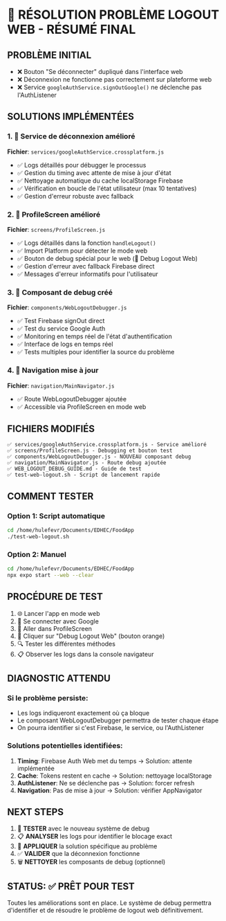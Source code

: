 # 🎯 RÉSOLUTION PROBLÈME LOGOUT WEB - RÉSUMÉ FINAL

## PROBLÈME INITIAL
- ❌ Bouton "Se déconnecter" dupliqué dans l'interface web  
- ❌ Déconnexion ne fonctionne pas correctement sur plateforme web
- ❌ Service `googleAuthService.signOutGoogle()` ne déclenche pas l'AuthListener

## SOLUTIONS IMPLÉMENTÉES

### 1. 🔧 Service de déconnexion amélioré
**Fichier**: `services/googleAuthService.crossplatform.js`
- ✅ Logs détaillés pour débugger le processus
- ✅ Gestion du timing avec attente de mise à jour d'état
- ✅ Nettoyage automatique du cache localStorage Firebase
- ✅ Vérification en boucle de l'état utilisateur (max 10 tentatives)
- ✅ Gestion d'erreur robuste avec fallback

### 2. 🔧 ProfileScreen amélioré
**Fichier**: `screens/ProfileScreen.js`
- ✅ Logs détaillés dans la fonction `handleLogout()`
- ✅ Import Platform pour détecter le mode web
- ✅ Bouton de debug spécial pour le web (🧪 Debug Logout Web)
- ✅ Gestion d'erreur avec fallback Firebase direct
- ✅ Messages d'erreur informatifs pour l'utilisateur

### 3. 🔧 Composant de debug créé
**Fichier**: `components/WebLogoutDebugger.js`
- ✅ Test Firebase signOut direct
- ✅ Test du service Google Auth
- ✅ Monitoring en temps réel de l'état d'authentification
- ✅ Interface de logs en temps réel
- ✅ Tests multiples pour identifier la source du problème

### 4. 🔧 Navigation mise à jour
**Fichier**: `navigation/MainNavigator.js`
- ✅ Route WebLogoutDebugger ajoutée
- ✅ Accessible via ProfileScreen en mode web

## FICHIERS MODIFIÉS
```
✅ services/googleAuthService.crossplatform.js - Service amélioré
✅ screens/ProfileScreen.js - Debugging et bouton test
✅ components/WebLogoutDebugger.js - NOUVEAU composant debug
✅ navigation/MainNavigator.js - Route debug ajoutée
✅ WEB_LOGOUT_DEBUG_GUIDE.md - Guide de test
✅ test-web-logout.sh - Script de lancement rapide
```

## COMMENT TESTER

### Option 1: Script automatique
```bash
cd /home/hulefevr/Documents/EDHEC/FoodApp
./test-web-logout.sh
```

### Option 2: Manuel
```bash
cd /home/hulefevr/Documents/EDHEC/FoodApp
npx expo start --web --clear
```

## PROCÉDURE DE TEST
1. 🌐 Lancer l'app en mode web
2. 🔐 Se connecter avec Google
3. 👤 Aller dans ProfileScreen 
4. 🧪 Cliquer sur "Debug Logout Web" (bouton orange)
5. 🔍 Tester les différentes méthodes
6. 📋 Observer les logs dans la console navigateur

## DIAGNOSTIC ATTENDU

### Si le problème persiste:
- Les logs indiqueront exactement où ça bloque
- Le composant WebLogoutDebugger permettra de tester chaque étape
- On pourra identifier si c'est Firebase, le service, ou l'AuthListener

### Solutions potentielles identifiées:
1. **Timing**: Firebase Auth Web met du temps → Solution: attente implémentée
2. **Cache**: Tokens restent en cache → Solution: nettoyage localStorage
3. **AuthListener**: Ne se déclenche pas → Solution: forcer refresh
4. **Navigation**: Pas de mise à jour → Solution: vérifier AppNavigator

## NEXT STEPS
1. 🧪 **TESTER** avec le nouveau système de debug
2. 📋 **ANALYSER** les logs pour identifier le blocage exact  
3. 🔧 **APPLIQUER** la solution spécifique au problème
4. ✅ **VALIDER** que la déconnexion fonctionne
5. 🗑️ **NETTOYER** les composants de debug (optionnel)

## STATUS: ✅ PRÊT POUR TEST
Toutes les améliorations sont en place. Le système de debug permettra d'identifier et de résoudre le problème de logout web définitivement.
